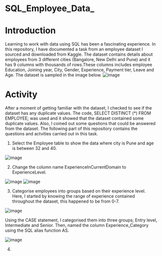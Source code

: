 # SQL_Employee_Data_
# Introduction
Learning to work with data using SQL has been a fascinating experience. In this repository, I have documented a task from an employee dataset I sourced and downloaded from Kaggle. The dataset contains details about employees from 3 different cities (Bangalore, New Delhi and Pune) and it has 9 columns with thousands of rows.These columns includes employee Education, Joining year, City, Gender, Experience, Payment tier, Leave and Age. The dataset is sampled in the image below.
![image](https://github.com/dianeanalyst/SQL_Employee_Data_/assets/120665115/c36a7c39-bd08-4da6-b3e9-2d862c59aba7)

# Activity
After a moment of getting familiar with the dataset, I checked to see if the dataset has any duplicate values. The code, SELECT DISTINCT (*) FROM EMPLOYEE; was used and it showed that the dataset contained some duplicate values. Also, I coined out some questions that could be answered from the dataset. The following part of this repository contains the questions and actvities carried out in this task.
1. Select the Employee table to show the data where city is Pune and age is between 32 and 40.

![image](https://github.com/dianeanalyst/SQL_Employee_Data_/assets/120665115/a201cdf3-0f92-479f-82f4-45c8d770fb8c)

2.  Change the column name ExperienceInCurrentDomain to ExperienceLevel.

![image](https://github.com/dianeanalyst/SQL_Employee_Data_/assets/120665115/09af58a5-0977-4c46-9e0c-42f012267797)
![image](https://github.com/dianeanalyst/SQL_Employee_Data_/assets/120665115/30e972dd-ee3b-4d4d-b644-89bd3baff43a)

3. Categorise employees into groups based on their experience level. Here, I started by knowing the range of experience contained throughout the dataset, this happened to be from 0-7.

![image](https://github.com/dianeanalyst/SQL_Employee_Data_/assets/120665115/540ea455-50c5-4d1e-955c-671cbe843fe7)

Using the CASE statement, I categorised them into three groups; Entry level, Intermediate and Senior. Then, named the column Experience_Category using the SQL alias function AS.

![image](https://github.com/dianeanalyst/SQL_Employee_Data_/assets/120665115/cb7a2bab-5743-4c96-9f74-11a551a4bb9c)

4. 
